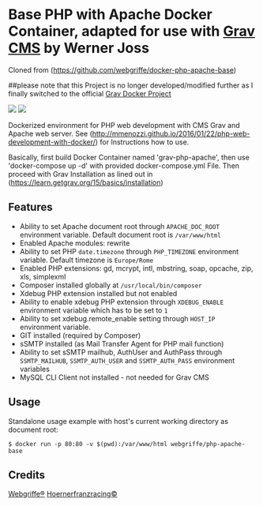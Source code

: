 Base PHP with Apache Docker Container, adapted for use with [Grav CMS](https://learn.getgrav.org) by Werner Joss
=====================================
Cloned from (https://github.com/webgriffe/docker-php-apache-base)

##please note that this Project is no longer developed/modified further as I finally switched to the official [Grav Docker Project](https://github.com/getgrav/docker-grav)

[![](https://images.microbadger.com/badges/version/webgriffe/php-apache-base.svg)](http://microbadger.com/images/webgriffe/php-apache-base "Get your own version badge on microbadger.com")
[![](https://images.microbadger.com/badges/image/webgriffe/php-apache-base.svg)](http://microbadger.com/images/webgriffe/php-apache-base "Get your own version badge on microbadger.com")

Dockerized environment for PHP web development with CMS Grav and Apache web server.
See (http://mmenozzi.github.io/2016/01/22/php-web-development-with-docker/) for Instructions how to use.

Basically, first build Docker Container named 'grav-php-apache', then use 
'docker-compose up -d' with provided docker-compose.yml File.
Then proceed with Grav Installation as lined out in (https://learn.getgrav.org/15/basics/installation)

Features
--------

* Ability to set Apache document root through `APACHE_DOC_ROOT` environment variable. Default document root is `/var/www/html`
* Enabled Apache modules: rewrite
* Ability to set PHP `date.timezone` through `PHP_TIMEZONE` environment variable. Default timezone is `Europe/Rome`
* Enabled PHP extensions: gd, mcrypt, intl, mbstring, soap, opcache, zip, xls, simplexml
* Composer installed globally at `/usr/local/bin/composer`
* Xdebug PHP extension installed but not enabled
* Ability to enable xdebug PHP extension through `XDEBUG_ENABLE` environment variable which has to be set to `1`
* Ability to set xdebug.remote_enable setting through `HOST_IP` environment variable.
* GIT installed (required by Composer)
* sSMTP installed (as Mail Transfer Agent for PHP mail function)
* Ability to set sSMTP mailhub, AuthUser and AuthPass through `SSMTP_MAILHUB`, `SSMTP_AUTH_USER` and `SSMTP_AUTH_PASS` environment variables
* MySQL CLI Client not installed - not needed for Grav CMS

Usage
-----

Standalone usage example with host's current working directory as document root:

	$ docker run -p 80:80 -v $(pwd):/var/www/html webgriffe/php-apache-base

Credits
-------

[Webgriffe®](http://www.webgriffe.com/)
[Hoernerfranzracing©](https://hoernerfranzracing.de/)




